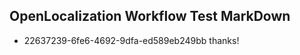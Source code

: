 ## OpenLocalization Workflow Test MarkDown
* 22637239-6fe6-4692-9dfa-ed589eb249bb thanks!

<!--HONumber=Jul16_HO4-->


